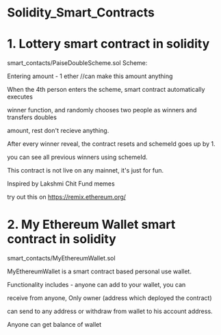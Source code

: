 # Solidity_Smart_Contracts

  # 1. Lottery smart contract in solidity


  smart_contacts/PaiseDoubleScheme.sol
  Scheme: 

  Entering amount - 1 ether  //can make this amount anything

  When the 4th person enters the scheme, smart contract automatically executes

  winner function, and randomly chooses two people as winners and transfers doubles

  amount, rest don't recieve anything.

  After every winner reveal, the contract resets and schemeId goes up by 1.

  you can see all previous winners using schemeId.


  This contract is not live on any mainnet, it's just for fun.

  Inspired by Lakshmi Chit Fund memes

  try out this on https://remix.ethereum.org/
  
  # 2. My Ethereum Wallet smart contract in solidity 
  
  
  smart_contacts/MyEthereumWallet.sol
  
  MyEthereumWallet is a smart contract based personal use wallet.
  
  Functionality includes - anyone can add to your wallet, you can 
  
  receive from anyone,  Only owner (address which deployed the contract)
  
  can send to any address or withdraw from wallet to his account address.
  
  Anyone can get balance of wallet
